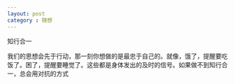 ```yaml
---
layout: post
category : 随想
---
```

知行合一

我们的思想会先于行动，那一刻你想做的是最忠于自己的。就像，饿了，提醒要吃饭了。困了，提醒要睡觉了。这些都是身体发出的及时的信号。如果做不到知行合一，总会用对抗的方式
